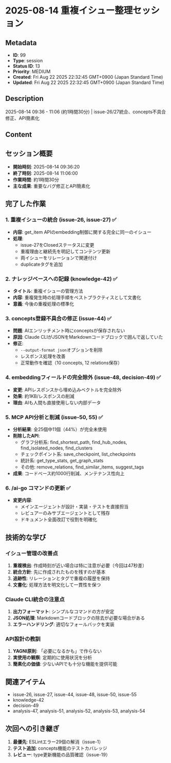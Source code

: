 # 2025-08-14 重複イシュー整理セッション

## Metadata

- **ID**: 99
- **Type**: session
- **Status ID**: 13
- **Priority**: MEDIUM
- **Created**: Fri Aug 22 2025 22:32:45 GMT+0900 (Japan Standard Time)
- **Updated**: Fri Aug 22 2025 22:32:45 GMT+0900 (Japan Standard Time)

## Description

2025-08-14 09:36 - 11:06 (約1時間30分) | issue-26/27統合、concepts不具合修正、API簡素化

## Content

## セッション概要
- **開始時刻**: 2025-08-14 09:36:20
- **終了時刻**: 2025-08-14 11:06:00
- **作業時間**: 約1時間30分
- **主な成果**: 重要なバグ修正とAPI簡素化

## 完了した作業

### 1. 重複イシューの統合 (issue-26, issue-27) ✅
- **内容**: get_item APIのembedding制御に関する完全に同一のイシュー
- **処理**:
  - issue-27をClosedステータスに変更
  - 重複理由と継続先を明記してコンテンツ更新
  - 両イシューをリレーションで関連付け
  - duplicateタグを追加

### 2. ナレッジベースへの記録 (knowledge-42) ✅
- **タイトル**: 重複イシューの管理方法
- **内容**: 重複発生時の処理手順をベストプラクティスとして文書化
- **意義**: 今後の重複処理の標準化

### 3. concepts登録不具合の修正 (issue-44) ✅
- **問題**: AIエンリッチメント時にconceptsが保存されない
- **原因**: Claude CLIがJSONをMarkdownコードブロックで囲んで返していた
- **修正**:
  - `--output-format json`オプションを削除
  - レスポンス処理を改善
  - 正常動作を確認（10 concepts, 12 relations保存）

### 4. embeddingフィールドの完全除外 (issue-48, decision-49) ✅
- **変更**: APIレスポンスから埋め込みベクトルを完全除外
- **効果**: 約1KB/レスポンスの削減
- **理由**: AIも人間も直接使用しない内部データ

### 5. MCP API分析と削減 (issue-50, 55) ✅
- **分析結果**: 全25個中11個（44%）が完全未使用
- **削除したAPI**:
  - グラフ分析系: find_shortest_path, find_hub_nodes, find_isolated_nodes, find_clusters
  - チェックポイント系: save_checkpoint, list_checkpoints
  - 統計系: get_type_stats, get_graph_stats
  - その他: remove_relations, find_similar_items, suggest_tags
- **成果**: コードベース約1000行削減、メンテナンス性向上

### 6. /ai-go コマンドの更新 ✅
- **変更内容**:
  - メインエージェントが設計・実装・テストを直接担当
  - レビュアーのみサブエージェントとして残存
  - ドキュメント全面改訂で役割を明確化

## 技術的な学び

### イシュー管理の改善点
1. **重複検出**: 作成時刻が近い場合は特に注意が必要（今回は47秒差）
2. **統合方針**: 先に作成されたものを残すのが基本
3. **追跡性**: リレーションとタグで重複の履歴を保持
4. **文書化**: 処理方法を明文化して一貫性を保つ

### Claude CLI統合の注意点
1. **出力フォーマット**: シンプルなコマンドの方が安定
2. **JSON処理**: Markdownコードブロックの除去が必要な場合がある
3. **エラーハンドリング**: 適切なフォールバックを実装

### API設計の教訓
1. **YAGNI原則**: 「必要になるかも」で作らない
2. **実使用の観察**: 定期的に使用状況を分析
3. **簡素化の価値**: 少ないAPIでも十分な機能を提供可能

## 関連アイテム
- issue-26, issue-27, issue-44, issue-48, issue-50, issue-55
- knowledge-42
- decision-49
- analysis-47, analysis-51, analysis-52, analysis-53, analysis-54

## 次回への引き継ぎ
1. **最優先**: ESLintエラー29個の解消（issue-1）
2. **テスト追加**: concepts機能のテストカバレッジ
3. **レビュー**: type更新機能の品質確認（issue-19）
